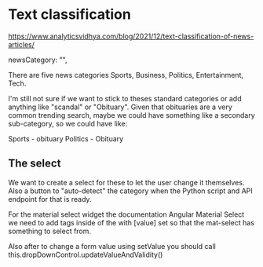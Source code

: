 # Text classification

<https://www.analyticsvidhya.com/blog/2021/12/text-classification-of-news-articles/>

newsCategory: "",

There are five news categories
Sports,
Business,
Politics,
Entertainment,
Tech.

I'm still not sure if we want to stick to theses standard categories or add anything like "scandal" or "Obituary".  Given that obituaries are a very common trending search, maybe we could have something like a secondary sub-category, so we could have like:

Sports - obituary
Politics - Obituary

## The select

We want to create a select for these to let the user change it themselves.  Also a button to "auto-detect" the category when the Python script and API endpoint for that is ready.

For the material select widget the documentation Angular Material Select we need to add <mat-option> tags inside of the <mat-select> with [value] set so that the mat-select has something to select from.

Also after to change a form value using setValue you should call this.dropDownControl.updateValueAndValidity()

